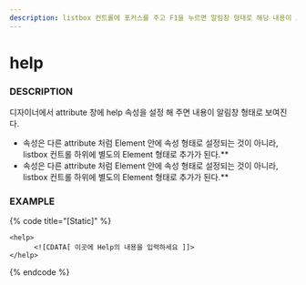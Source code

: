 ```yaml
---
description: listbox 컨트롤에 포커스를 주고 F1을 누르면 알림창 형태로 해당 내용이 보여진다.
---
```


# help

### DESCRIPTION

디자이너에서 attribute 창에 help 속성을 설정 해 주면 내용이 알림창 형태로 보여진다.

* 속성은 다른 attribute 처럼 Element 안에 속성 형태로 설정되는 것이 아니라, listbox 컨트롤 하위에 별도의 Element 형태로 추가가 된다.\*\*
* 속성은 다른 attribute 처럼 Element 안에 속성 형태로 설정되는 것이 아니라, listbox 컨트롤 하위에 별도의 Element 형태로 추가가 된다.\*\*

### EXAMPLE

{% code title="\[Static\]" %}
```markup
<help>      
      <![CDATA[ 이곳에 Help의 내용을 입력하세요 ]]> 
</help>
```
{% endcode %}

